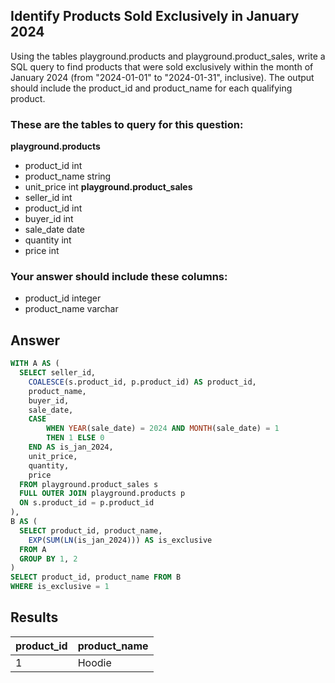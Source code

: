 ## Identify Products Sold Exclusively in January 2024
 
Using the tables playground.products and playground.product_sales, write a SQL query to find products that were sold exclusively within the month of January 2024 (from "2024-01-01" to "2024-01-31", inclusive). The output should include the product_id and product_name for each qualifying product.

### These are the tables to query for this question:
**playground.products**
- product_id int
- product_name string
- unit_price int
**playground.product_sales**
- seller_id int
- product_id int
- buyer_id int
- sale_date date
- quantity int
- price int
### Your answer should include these columns:
- product_id integer
- product_name varchar

## Answer
```sql
WITH A AS (
  SELECT seller_id,
    COALESCE(s.product_id, p.product_id) AS product_id,
    product_name,
    buyer_id,
    sale_date,
    CASE 
        WHEN YEAR(sale_date) = 2024 AND MONTH(sale_date) = 1
        THEN 1 ELSE 0
    END AS is_jan_2024,
    unit_price,
    quantity,
    price
  FROM playground.product_sales s
  FULL OUTER JOIN playground.products p
  ON s.product_id = p.product_id
),
B AS (
  SELECT product_id, product_name,
    EXP(SUM(LN(is_jan_2024))) AS is_exclusive
  FROM A
  GROUP BY 1, 2
)
SELECT product_id, product_name FROM B
WHERE is_exclusive = 1
```

## Results
| product_id | product_name |
|------------|--------------|
| 1          | Hoodie       |